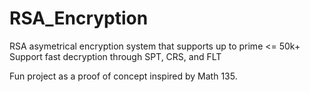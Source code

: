 # RSA_Encryption
RSA asymetrical encryption system that supports up to prime <= 50k+
Support fast decryption through SPT, CRS, and FLT

Fun project as a proof of concept inspired by Math 135.
